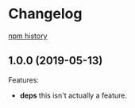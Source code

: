 # Changelog

[npm history][1]

[1]: https://www.npmjs.com/package/25650-bug?activeTab=versions

## 1.0.0 (2019-05-13)

Features:

* **deps** this isn't actually a feature.

